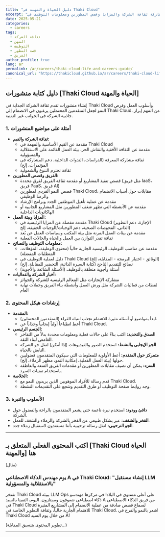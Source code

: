 ```yaml
---
title: "دليل الحياة والمهنة في Thaki Cloud"
excerpt: "مشاركة ثقافة الشركة والمزايا وقصص المطورين ومعلومات التوظيف في Thaki Cloud والمزيد."
date: 2025-05-21
categories:
  - careers
tags:
  - ثقافة الشركة
  - المهن
  - التوظيف
  - قصة المطور
  - الفريق
author_profile: true
lang: ar
permalink: /ar/careers/thaki-cloud-life-and-careers-guide/
canonical_url: "https://thakicloud.github.io/ar/careers/thaki-cloud-life-and-careers-guide/"
---
```


## دليل كتابة منشورات [Thaki Cloud الحياة والمهنة]

إنشاء منشورات تقدم ثقافة الشركة الجذابة في Thaki Cloud وأسلوب العمل وفرص النمو لجعل المتقدمين المحتملين يرغبون في الانضمام إلى Thaki Cloud. من المهم إبراز جاذبية الشركة في الجوانب غير التقنية.

### 1. أمثلة على مواضيع المنشورات

* **ثقافة الشركة والقيم:**
  * مقدمة عن القيم الأساسية والمهمة في Thaki Cloud
  * مقدمة عن الثقافة الأفقية والنقاش الحر، بيئة العمل القائمة على الاستقلالية والمسؤولية
  * ثقافة مشاركة المعرفة (الدراسات، الندوات الداخلية، دعم المشاركة في المؤتمرات، إلخ)
  * ثقافة تحترم التنوع والشمولية
* **الفريق وقصص المطورين:**
  * قصص تنفيذ المشاريع أو مقدمة ثقافة الفريق لفرق محددة (مثل فريق IaaS، فريق PaaS، فريق AI)
  * قصص النمو الفردي لمطورين Thaki Cloud، مقابلات حول أسباب الانضمام والرضا الوظيفي
  * مقدمة عن عملية تأهيل الموظفين الجدد وبرامج الإرشاد
  * مقدمة عن الأنشطة التي تظهر شغف المطورين مثل المشاريع الجانبية أو الهاكاثونات الداخلية
* **المزايا وبيئة العمل:**
  * مقدمة مفصلة عن المزايا الرئيسية في Thaki Cloud (الإجازة، دعم التطوير الذاتي، الفحوصات الصحية، دعم الوجبات/الوجبات الخفيفة، إلخ)
  * مقدمة عن بيئات العمل المرنة مثل بيئة المكتب وسياسات العمل عن بُعد
  * ثقافة تقدر التوازن بين العمل والحياة والحالات الفعلية
* **معلومات التوظيف والنصائح:**
  * مقدمة عن مناصب التوظيف الرئيسية الجارية حالياً (محتوى الوظيفة، المؤهلات، المتطلبات المفضلة)
  * دليل لعملية التوظيف في Thaki Cloud (الوثائق - اختبار البرمجة - المقابلة، إلخ)
  * نصائح للتقديم الناجح (كتابة السيرة الذاتية، التحضير للمقابلة، إلخ)
  * أسئلة وأجوبة متعلقة بالتوظيف (الأسئلة الشائعة والأجوبة)
* **أخبار الشركة والفعاليات:**
  * مشاركة الإنجازات مثل المعالم الرئيسية للشركة والجوائز
  * لقطات من فعاليات الشركة مثل ورش العمل وأنشطة بناء الفريق وحفلات نهاية العام

### 2. إرشادات هيكل المحتوى

* **المقدمة:**
  * ابدأ بمواضيع أو أسئلة مثيرة للاهتمام تجذب انتباه القراء (المتقدمين المحتملين).
  * أعط انطباعاً أولياً إيجابياً وجذاباً عن Thaki Cloud.
* **الجسم الرئيسي:**
  * **الصدق والتحديد:** اكتب بناءً على حالات فعلية ومعلومات محددة بدلاً من التفاخر الغامض لبناء الثقة.
  * **الجو الإيجابي والنشط:** استخدم الصور والفيديوهات (إذا أمكن) لنقل جو الشركة النابض بالحياة.
  * **متمركز حول المتقدم:** أعط الأولوية للمعلومات التي سيكون المتقدمون فضوليين حولها (بيئة العمل الفعلية، إمكانية النمو، مظهر الزملاء، إلخ).
  * **السرد:** يمكن أن تضيف مقابلات المطورين أو مقدمات الفريق المتعة والعاطفة باستخدام تقنيات السرد.
* **الخلاصة:**
  * قدم رسالة للأفراد الموهوبين الذين يريدون النمو مع Thaki Cloud.
  * وجه روابط صفحة التوظيف أو طرق التقديم وشجع على التقديمات النشطة.

### 3. الأسلوب والنبرة

* **دافئ وودود:** استخدم نبرة ناعمة حتى يشعر المتقدمون بالراحة والفضول حول الشركة.
* **الفخر والشغف:** عبر بشكل طبيعي عن الفخر بالشركة والزملاء والشغف للعمل.
* **الجو الترحيبي:** انقل رسالة ترحيبية بأننا مستعدون لاستقبال زملاء جدد.

---

## اكتب المحتوى الفعلي المتعلق بـ [Thaki Cloud الحياة والمهنة] هنا

(مثال)

### يوم مهندس الذكاء الاصطناعي A في Thaki Cloud: "إنشاء مستقبل LLM بالاستقلالية والمسؤولية"

تفتخر Thaki Cloud ببيئة LLM Ops على أعلى مستوى في البلاد! في مركزها مهندسو ذكاء اصطناعي شغوفون وممتازون. اليوم، التقينا بالسيد A من فريق الذكاء الاصطناعي في Thaki Cloud لسماع قصص صادقة من عملية الانضمام إلى المشاريع المثيرة للاهتمام الجارية حالياً، وثقافة التطوير الخاصة في Thaki Cloud. اشعر بالنمو والفرح في Thaki Cloud من خلال يوم السيد A!

(تطوير المحتوى بتنسيق المقابلة...)

---

